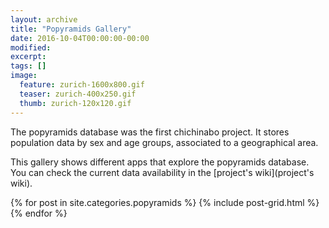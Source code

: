 ```yaml
---
layout: archive
title: "Popyramids Gallery"
date: 2016-10-04T00:00:00-00:00
modified:
excerpt:
tags: []
image:
  feature: zurich-1600x800.gif
  teaser: zurich-400x250.gif
  thumb: zurich-120x120.gif
---
```


The popyramids database was the first chichinabo project. It stores population data by sex and age groups, associated to a geographical area.

This gallery shows different apps that explore the popyramids database. You can check the current data availability in the [project's wiki](project's wiki).

<div class="tiles">
{% for post in site.categories.popyramids %}
  {% include post-grid.html %}
{% endfor %}
</div><!-- /.tiles -->
